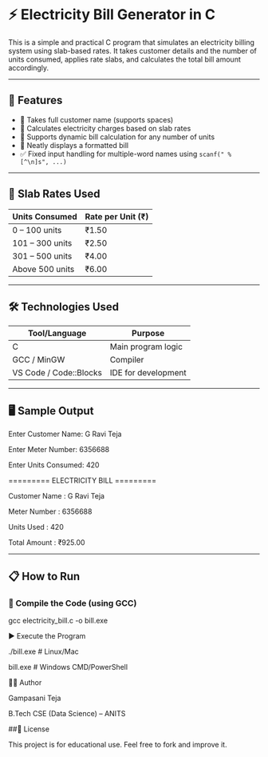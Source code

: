 # ⚡ Electricity Bill Generator in C

This is a simple and practical C program that simulates an electricity billing system using slab-based rates. It takes customer details and the number of units consumed, applies rate slabs, and calculates the total bill amount accordingly.

---

## 📌 Features

- 👤 Takes full customer name (supports spaces)
- 🔢 Calculates electricity charges based on slab rates
- 🧮 Supports dynamic bill calculation for any number of units
- 🧾 Neatly displays a formatted bill
- ✅ Fixed input handling for multiple-word names using `scanf(" %[^\n]s", ...)`

---

## 🧠 Slab Rates Used

| Units Consumed     | Rate per Unit (₹) |
|--------------------|------------------|
| 0 – 100 units      | ₹1.50            |
| 101 – 300 units    | ₹2.50            |
| 301 – 500 units    | ₹4.00            |
| Above 500 units    | ₹6.00            |

---

## 🛠️ Technologies Used

| Tool/Language | Purpose                        |
|---------------|--------------------------------|
| C             | Main program logic             |
| GCC / MinGW   | Compiler                       |
| VS Code / Code::Blocks | IDE for development   |

---

## 🖥️ Sample Output

Enter Customer Name: G Ravi Teja

Enter Meter Number: 6356688

Enter Units Consumed: 420

========= ELECTRICITY BILL =========


Customer Name : G Ravi Teja

Meter Number : 6356688

Units Used : 420

Total Amount : ₹925.00


---

## 📋 How to Run

### 🔧 Compile the Code (using GCC)


gcc electricity_bill.c -o bill.exe

▶️ Execute the Program

./bill.exe    # Linux/Mac

bill.exe      # Windows CMD/PowerShell

👨‍💻 Author

Gampasani Teja

B.Tech CSE (Data Science) – ANITS


##🧾 License

This project is for educational use. Feel free to fork and improve it.
